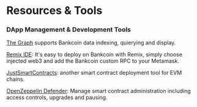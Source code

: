 # Resources & Tools

### DApp Management & Development Tools

[The Graph](https://thegraph.com) supports Bankcoin data indexing, quierying and display.

[Remix IDE](https://remix-project.org/): It's easy to deploy on Bankcoin with Remix, simply choose injected web3 and add the Bankcoin custom RPC to your Metamask.

[JustSmartContracts](https://justsmartcontracts.dev/): another smart contract deployment tool for EVM chains.&#x20;

[OpenZeppelin Defender](https://defender.openzeppelin.com): Manage smart contract administration including access controls, upgrades and pausing.



